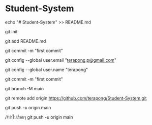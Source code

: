 # Student-System

echo "# Student-System" >> README.md

git init

git add README.md

git commit -m "first commit"

git config --global user.email "terapong.p@gmail.com"

git config --global user.name "terapong"

git commit -m "first commit"

git branch -M main

git remote add origin https://github.com/terapong/Student-System.git

git push -u origin main

//ทำไปเรื่อยๆ
git push -u origin main
